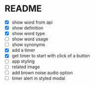 # README

- [x] show word from api
- [x] show definition
- [x] show word type
- [ ] show word usage
- [ ] show synonyms
- [x] add a timer
- [x] get timer to start with click of a button
- [ ] app styling
- [ ] related image
- [ ] add brown noise audio option
- [ ] timer alert in styled modal
